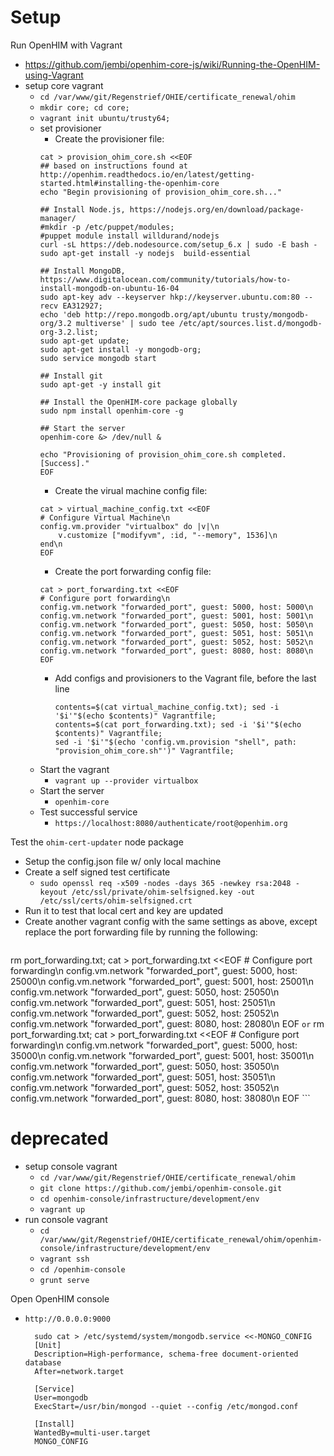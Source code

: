 # Setup 


Run OpenHIM with Vagrant
- https://github.com/jembi/openhim-core-js/wiki/Running-the-OpenHIM-using-Vagrant
- setup core vagrant
    - `cd /var/www/git/Regenstrief/OHIE/certificate_renewal/ohim`
    - `mkdir core; cd core;`
    - `vagrant init ubuntu/trusty64;`
    - set provisioner
        - Create the provisioner file:
        ```
        cat > provision_ohim_core.sh <<EOF  
        ## based on instructions found at http://openhim.readthedocs.io/en/latest/getting-started.html#installing-the-openhim-core
        echo "Begin provisioning of provision_ohim_core.sh..."  
        
        ## Install Node.js, https://nodejs.org/en/download/package-manager/
        #mkdir -p /etc/puppet/modules;
        #puppet module install willdurand/nodejs
        curl -sL https://deb.nodesource.com/setup_6.x | sudo -E bash -
        sudo apt-get install -y nodejs  build-essential
        
        ## Install MongoDB, https://www.digitalocean.com/community/tutorials/how-to-install-mongodb-on-ubuntu-16-04
        sudo apt-key adv --keyserver hkp://keyserver.ubuntu.com:80 --recv EA312927;
        echo 'deb http://repo.mongodb.org/apt/ubuntu trusty/mongodb-org/3.2 multiverse' | sudo tee /etc/apt/sources.list.d/mongodb-org-3.2.list;
        sudo apt-get update;
        sudo apt-get install -y mongodb-org;
        sudo service mongodb start
        
        ## Install git
        sudo apt-get -y install git
        
        ## Install the OpenHIM-core package globally
        sudo npm install openhim-core -g

        ## Start the server
        openhim-core &> /dev/null &
        
        echo "Provisioning of provision_ohim_core.sh completed. [Success]."
        EOF
        ```
        - Create the virual machine config file:
        ```
        cat > virtual_machine_config.txt <<EOF
        # Configure Virtual Machine\n
        config.vm.provider "virtualbox" do |v|\n
            v.customize ["modifyvm", :id, "--memory", 1536]\n
        end\n
        EOF
        ```
        - Create the port forwarding config file:
        ```
        cat > port_forwarding.txt <<EOF
        # Configure port forwarding\n
        config.vm.network "forwarded_port", guest: 5000, host: 5000\n
        config.vm.network "forwarded_port", guest: 5001, host: 5001\n
        config.vm.network "forwarded_port", guest: 5050, host: 5050\n
        config.vm.network "forwarded_port", guest: 5051, host: 5051\n
        config.vm.network "forwarded_port", guest: 5052, host: 5052\n
        config.vm.network "forwarded_port", guest: 8080, host: 8080\n
        EOF
        ```
        - Add configs and provisioners to the Vagrant file, before the last line
            ```
            contents=$(cat virtual_machine_config.txt); sed -i '$i'"$(echo $contents)" Vagrantfile;
            contents=$(cat port_forwarding.txt); sed -i '$i'"$(echo $contents)" Vagrantfile;
            sed -i '$i'"$(echo 'config.vm.provision "shell", path: "provision_ohim_core.sh"')" Vagrantfile;
            ```
    - Start the vagrant
        - `vagrant up --provider virtualbox`
    - Start the server
        - `openhim-core`
    - Test successful service
        - `https://localhost:8080/authenticate/root@openhim.org`
        
    
    
    
Test the `ohim-cert-updater` node package
- Setup the config.json file w/ only local machine
- Create a self signed test certificate
    - `sudo openssl req -x509 -nodes -days 365 -newkey rsa:2048 -keyout /etc/ssl/private/ohim-selfsigned.key -out /etc/ssl/certs/ohim-selfsigned.crt`
- Run it to test that local cert and key are updated
- Create another vagrant config with the same settings as above, except replace the port forwarding file by running the following:
    ```
rm port_forwarding.txt;
cat > port_forwarding.txt <<EOF
    # Configure port forwarding\n
    config.vm.network "forwarded_port", guest: 5000, host: 25000\n
    config.vm.network "forwarded_port", guest: 5001, host: 25001\n
    config.vm.network "forwarded_port", guest: 5050, host: 25050\n
    config.vm.network "forwarded_port", guest: 5051, host: 25051\n
    config.vm.network "forwarded_port", guest: 5052, host: 25052\n
    config.vm.network "forwarded_port", guest: 8080, host: 28080\n
EOF
    ```
or
    ```
rm port_forwarding.txt;
cat > port_forwarding.txt <<EOF
    # Configure port forwarding\n
    config.vm.network "forwarded_port", guest: 5000, host: 35000\n
    config.vm.network "forwarded_port", guest: 5001, host: 35001\n
    config.vm.network "forwarded_port", guest: 5050, host: 35050\n
    config.vm.network "forwarded_port", guest: 5051, host: 35051\n
    config.vm.network "forwarded_port", guest: 5052, host: 35052\n
    config.vm.network "forwarded_port", guest: 8080, host: 38080\n
EOF
    ```
    
    
    
    
    
    
    
    
    
    
    
    
    
# deprecated
    
    
    
    
    
    
    
    
    
    
    
    
    
    
    
    
    
- setup console vagrant
    - `cd /var/www/git/Regenstrief/OHIE/certificate_renewal/ohim`
    - `git clone https://github.com/jembi/openhim-console.git`
    - `cd openhim-console/infrastructure/development/env`
    - `vagrant up`
- run console vagrant
    - `cd /var/www/git/Regenstrief/OHIE/certificate_renewal/ohim/openhim-console/infrastructure/development/env`
    - `vagrant ssh`
    - `cd /openhim-console`
    - `grunt serve`
    
Open OpenHIM console
- `http://0.0.0.0:9000`





        sudo cat > /etc/systemd/system/mongodb.service <<-MONGO_CONFIG
        [Unit]
        Description=High-performance, schema-free document-oriented database
        After=network.target

        [Service]
        User=mongodb
        ExecStart=/usr/bin/mongod --quiet --config /etc/mongod.conf

        [Install]
        WantedBy=multi-user.target
        MONGO_CONFIG